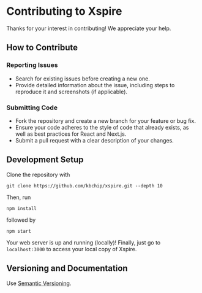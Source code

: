 # Contributing to Xspire
Thanks for your interest in contributing! We appreciate your help.

## How to Contribute
### Reporting Issues
- Search for existing issues before creating a new one.
- Provide detailed information about the issue, including steps to reproduce it and screenshots (if applicable).
### Submitting Code
- Fork the repository and create a new branch for your feature or bug fix.
- Ensure your code adheres to the style of code that already exists, as well as best practices for React and Next.js.
- Submit a pull request with a clear description of your changes.

## Development Setup
Clone the repository with
```
git clone https://github.com/kbchip/xspire.git --depth 10
```
Then, run
```
npm install
```
followed by
```
npm start
```
Your web server is up and running (locally)!
Finally, just go to `localhost:3000` to access your local copy of Xspire.

## Versioning and Documentation
Use [Semantic Versioning](https://semver.org/).
